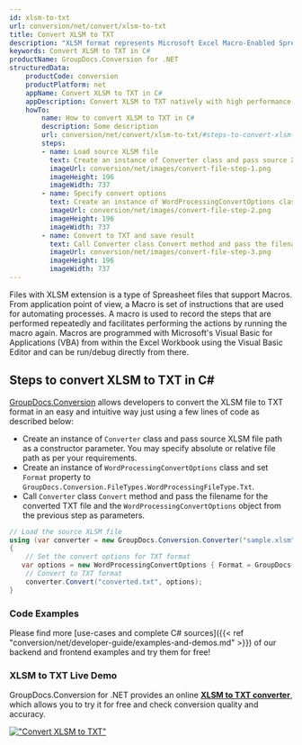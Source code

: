 ```yaml
---
id: xlsm-to-txt
url: conversion/net/convert/xlsm-to-txt
title: Convert XLSM to TXT
description: "XLSM format represents Microsoft Excel Macro-Enabled Spreadsheet with .xlsm extension. Learn how to convert XLSM to TXT file programmatically in C# language using GroupDocs.Conversion for .NET library."
keywords: Convert XLSM to TXT in C#
productName: GroupDocs.Conversion for .NET
structuredData:
    productCode: conversion
    productPlatform: net
    appName: Convert XLSM to TXT in C#
    appDescription: Convert XLSM to TXT natively with high performance using C# language and server side GroupDocs.Conversion for .NET APIs, without the use of any software like Microsoft or Open Office.
    howTo:
        name: How to convert XLSM to TXT in C# 
        description: Some description
        url: conversion/net/convert/xlsm-to-txt/#steps-to-convert-xlsm-to-txt-in-c
        steps:
        - name: Load source XLSM file 
          text: Create an instance of Converter class and pass source XLSM file path as a constructor parameter. You may specify absolute or relative file path as per your requirements. 
          imageUrl: conversion/net/images/convert-file-step-1.png
          imageHeight: 196
          imageWidth: 737
        - name: Specify convert options 
          text: Create an instance of WordProcessingConvertOptions class.
          imageUrl: conversion/net/images/convert-file-step-2.png
          imageHeight: 196
          imageWidth: 737
        - name: Convert to TXT and save result 
          text: Call Converter class Convert method and pass the filename for the converted HTML file and the WordProcessingConvertOptions object from the previous step as parameters.
          imageUrl: conversion/net/images/convert-file-step-3.png
          imageHeight: 196
          imageWidth: 737
---
```


Files with XLSM extension is a type of Spreasheet files that support Macros. From application point of view, a Macro is set of instructions that are used for automating processes. A macro is used to record the steps that are performed repeatedly and facilitates performing the actions by running the macro again. Macros are programmed with Microsoft's Visual Basic for Applications (VBA) from within the Excel Workbook using the Visual Basic Editor and can be run/debug directly from there.

## Steps to convert XLSM to TXT in C#

[GroupDocs.Conversion](https://products.groupdocs.com/conversion/net) allows developers to convert the XLSM file to TXT format in an easy and intuitive way just using a few lines of code as described below:

* Create an instance of `Converter` class and pass source XLSM file path as a constructor parameter. You may specify absolute or relative file path as per your requirements. 
* Create an instance of `WordProcessingConvertOptions` class and set `Format` property to `GroupDocs.Conversion.FileTypes.WordProcessingFileType.Txt`.
* Call `Converter` class `Convert` method and pass the filename for the converted TXT file and the `WordProcessingConvertOptions` object from the previous step as parameters.

```csharp
// Load the source XLSM file
using (var converter = new GroupDocs.Conversion.Converter("sample.xlsm"))
{
    // Set the convert options for TXT format
   var options = new WordProcessingConvertOptions { Format = GroupDocs.Conversion.FileTypes.WordProcessingFileType.Txt };
    // Convert to TXT format
    converter.Convert("converted.txt", options);
}
```

### Code Examples

Please find more [use-cases and complete C# sources]({{< ref "conversion/net/developer-guide/examples-and-demos.md" >}}) of our backend and frontend examples and try them for free!

### XLSM to TXT Live Demo

GroupDocs.Conversion for .NET provides an online [**XLSM to TXT converter**](https://products.groupdocs.app/conversion/xlsm-to-txt), which allows you to try it for free and check conversion quality and accuracy.

[!["Convert XLSM to TXT"](conversion/net/images/convert-to-txt/convert-xlsm-to-txt.png)](https://products.groupdocs.app/conversion/xlsm-to-txt)